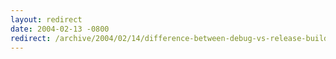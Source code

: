 ```yaml
---
layout: redirect
date: 2004-02-13 -0800
redirect: /archive/2004/02/14/difference-between-debug-vs-release-build.aspx/
---
```

